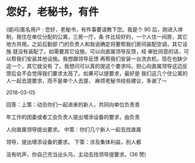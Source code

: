 # 您好，老秘书，有件

(提问)匿名用户 : 您好，老秘书，有件事要请教下您。我是个 90 后，刚进入体制，我住在单位分配的公寓，三房一厅，条 件比较好的，一个人住一间房，其它地方共用。之前后勤部 门的负责人和我说确定将要帮我们房间装配空调，其它设施 就没有装配了。如需要其它设施，可以向直属领导反馈，经 审批同意的话，可以帮我们安装其他设施。我想跟领导反馈 再帮我们安装一台洗衣机，现在也缺少这一个，其它就没有 了。我想问可以真的提这个要求吗，担心向直属领导这边反 馈后会不会觉得我们要求太高了。如果可以提要求，最好是 我们这几个住公寓的人一起去提要求，而不是单个人去提， 麻烦老秘书给些建议，多谢了～

2018-03-05

回答：上策：动员你们一起进来的新人，共同向单位负责青

年工作的团委或者工会负责人提出增添设备的要求，由负责

人向直属领导提出要求。 中策：你们几个新人一起去找直属

领导，提出增添设备的要求。 下策：涉及集体利益，别人都

没有吭声，你自己充当出头鸟，主动去找领导提要求。(36 赞)